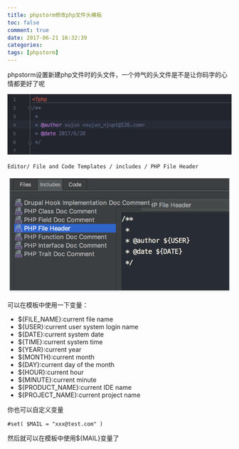 ```yaml
---
title: phpstorm修改php文件头模板
toc: false
comment: true
date: 2017-06-21 16:32:39
categories:
tags: [phpstorm]
---
```




phpstorm设置新建php文件时的头文件，一个帅气的头文件是不是让你码字的心情都更好了呢

![20170712149985488177380.png](phpstorm-php-file-header/20170712149985488177380.png)


<!--more-->

`Editor/ File and Code Templates / includes / PHP File Header`

![20170621149803412611540.png](phpstorm-php-file-header/20170621149803412611540.png)

可以在模板中使用一下变量：

* ${FILE_NAME}:current file name
* ${USER}:current user system login name
* ${DATE}:current system date
* ${TIME}:current system time
* ${YEAR}:current year
* ${MONTH}:current month
* ${DAY}:current day of the month
* ${HOUR}:current hour
* ${MINUTE}:current minute
* ${PRODUCT_NAME}:current IDE name
* ${PROJECT_NAME}:current project name

你也可以自定义变量

```
#set( $MAIL = "xxx@test.com" )
```
然后就可以在模板中使用${MAIL}变量了
